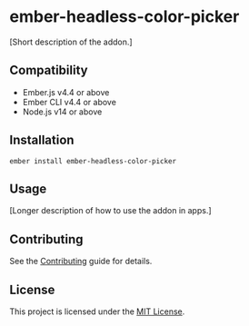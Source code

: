 # ember-headless-color-picker

[Short description of the addon.]


## Compatibility

* Ember.js v4.4 or above
* Ember CLI v4.4 or above
* Node.js v14 or above


## Installation

```
ember install ember-headless-color-picker
```


## Usage

[Longer description of how to use the addon in apps.]


## Contributing

See the [Contributing](CONTRIBUTING.md) guide for details.


## License

This project is licensed under the [MIT License](LICENSE.md).
